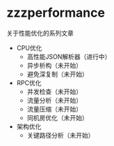 # zzzperformance
关于性能优化的系列文章
- CPU优化
  - 高性能JSON解析器（进行中）
  - 异步析构（未开始）
  - 避免深复制（未开始）
- RPC优化
  - 并发检查（未开始）
  - 流量分析（未开始）
  - 流量压缩（未开始）
  - 同机房优化（未开始）
- 架构优化
  - 关键路径分析（未开始）
